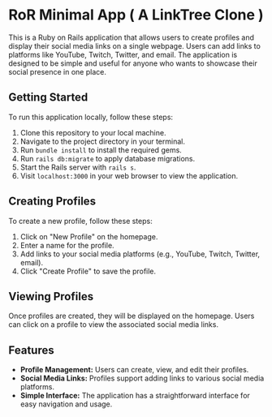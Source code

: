 # RoR Minimal App ( A LinkTree Clone )

This is a Ruby on Rails application that allows users to create profiles and display their social media links on a single webpage. Users can add links to platforms like YouTube, Twitch, Twitter, and email. The application is designed to be simple and useful for anyone who wants to showcase their social presence in one place.

## Getting Started

To run this application locally, follow these steps:

1. Clone this repository to your local machine.
2. Navigate to the project directory in your terminal.
3. Run `bundle install` to install the required gems.
4. Run `rails db:migrate` to apply database migrations.
5. Start the Rails server with `rails s`.
6. Visit `localhost:3000` in your web browser to view the application.

## Creating Profiles

To create a new profile, follow these steps:

1. Click on "New Profile" on the homepage.
2. Enter a name for the profile.
3. Add links to your social media platforms (e.g., YouTube, Twitch, Twitter, email).
4. Click "Create Profile" to save the profile.

## Viewing Profiles

Once profiles are created, they will be displayed on the homepage. Users can click on a profile to view the associated social media links.

## Features

- **Profile Management:** Users can create, view, and edit their profiles.
- **Social Media Links:** Profiles support adding links to various social media platforms.
- **Simple Interface:** The application has a straightforward interface for easy navigation and usage.
